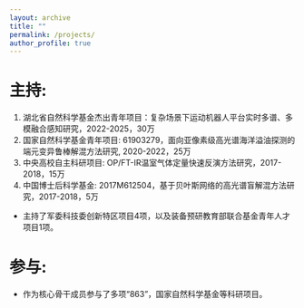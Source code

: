```yaml
---
layout: archive
title: ""
permalink: /projects/
author_profile: true
---
```



# 主持:

1. 湖北省自然科学基金杰出青年项目：复杂场景下运动机器人平台实时多谱、多模融合感知研究，2022-2025，30万
5. 国家自然科学基金青年项目: 61903279，面向亚像素级高光谱海洋溢油探测的端元变异鲁棒解混方法研究, 2020-2022，25万
6. 中央高校自主科研项目: OP/FT-IR温室气体定量快速反演方法研究，2017-2018，15万
7. 中国博士后科学基金: 2017M612504，基于贝叶斯网络的高光谱盲解混方法研究，2017-2018，5万

* 主持了军委科技委创新特区项目4项，以及装备预研教育部联合基金青年人才项目1项。

<!-- 1. 军委科技委: **关键技术，2022-2023，100万
1. 军委科技委: **技术研究，2019-2020，100万
2. 军委科技委: **技术研究，2017-2018，50万
3. 军委科技委: **技术，2018-2019，40万
4. 装备预研教育部联合基金青年人才项目: **技术，2018-2020，80万
-->



# 参与:

* 作为核心骨干成员参与了多项“863”，国家自然科学基金等科研项目。